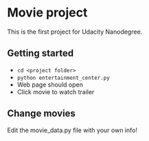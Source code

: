 # Movie project
This is the first project for Udacity Nanodegree.

## Getting started

* `cd <project folder>`
* `python entertainment_center.py`
* Web page should open
* Click movie to watch trailer


## Change movies

Edit the movie_data.py file with your own info!
